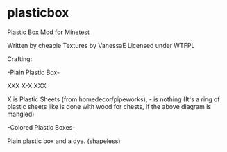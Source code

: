 plasticbox
==========
Plastic Box Mod for Minetest

Written by cheapie
Textures by VanessaE
Licensed under WTFPL

Crafting:

-Plain Plastic Box-

XXX
X-X
XXX 

X is Plastic Sheets (from homedecor/pipeworks), - is nothing
(It's a ring of plastic sheets like is done with wood for chests, if the above diagram is mangled)

-Colored Plastic Boxes-

Plain plastic box and a dye. (shapeless)
